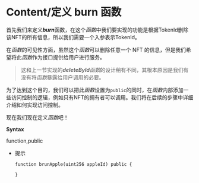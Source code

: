 # Content/**定义 burn 函数**

首先我们来定义***burn***函数，在这个*函数*中我们要实现的功能是根据TokenId删除该NFT的所有信息，所以我们需要一个入参表示TokenId。

在*函数*的可见性方面，虽然这个*函数*可以删除任意一个 NFT 的信息，但是我们希望将此*函数*作为接口提供给用户进行服务。

> 这和上一节实现的***deleteById**函数*的设计稍有不同，其根本原因是我们有没有将*函数*暴露给用户调用的必要。
> 

为了达到这个目的，我们可以把此*函数*设置为`public`的同时，在*函数*内部添加一些访问控制的逻辑，例如只有NFT的拥有者可以调用。我们将在后续的步骤中详细介绍如何实现访问控制。

现在我们现在定义*函数*吧！

**Syntax**

function,public

- 提示
    
    ```solidity
    function brunApple(uint256 appleId) public {
    
    }
    ```